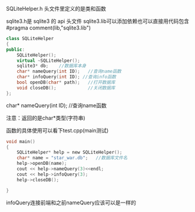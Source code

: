 SQLiteHelper.h 头文件里定义的是类和函数

sqlite3.h是 sqlite3 的 api 头文件   sqlite3.lib可以添加依赖也可以直接用代码包含   #pragma comment(lib,"sqlite3.lib")

```cpp
class SQLiteHelper
{
public:
	SQLiteHelper();
	virtual ~SQLiteHelper();
    sqlite3* db;    //数据库本身
	char* nameQuery(int ID);   //查询name函数
	char* infoQuery(int ID); //查询info函数
    bool openDB(char* path);   //打开数据库
	void closeDB();            //关闭数据库
};
```



char* nameQuery(int ID);   //查询name函数

注意：返回的是char*类型(字符串) 

函数的具体使用可以看下test.cpp(main测试)

```c
void main()
{
	SQLiteHelper* help = new SQLiteHelper();
	char* name = "star_war.db";   //数据库文件名
	help->openDB(name);
	cout << help->nameQuery(3)<<endl;
	cout << help->infoQuery(3);
	help->closeDB();

}
```

infoQuery连接前端和之前nameQuery应该可以是一样的